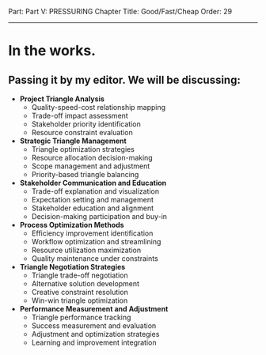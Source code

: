 Part: Part V: PRESSURING
Chapter Title: Good/Fast/Cheap
Order: 29

---

# In the works.

## Passing it by my editor. We will be discussing:

- **Project Triangle Analysis**
  - Quality-speed-cost relationship mapping
  - Trade-off impact assessment
  - Stakeholder priority identification
  - Resource constraint evaluation
- **Strategic Triangle Management**
  - Triangle optimization strategies
  - Resource allocation decision-making
  - Scope management and adjustment
  - Priority-based triangle balancing
- **Stakeholder Communication and Education**
  - Trade-off explanation and visualization
  - Expectation setting and management
  - Stakeholder education and alignment
  - Decision-making participation and buy-in
- **Process Optimization Methods**
  - Efficiency improvement identification
  - Workflow optimization and streamlining
  - Resource utilization maximization
  - Quality maintenance under constraints
- **Triangle Negotiation Strategies**
  - Triangle trade-off negotiation
  - Alternative solution development
  - Creative constraint resolution
  - Win-win triangle optimization
- **Performance Measurement and Adjustment**
  - Triangle performance tracking
  - Success measurement and evaluation
  - Adjustment and optimization strategies
  - Learning and improvement integration

<div style="height: 120px;"></div>
